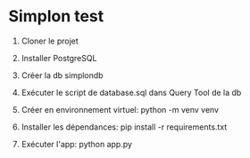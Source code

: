 # Simplon test

1. Cloner le projet

2. Installer PostgreSQL

3. Créer la db simplondb

4. Exécuter le script de database.sql dans Query Tool de la db

5. Créer en environnement virtuel: python -m venv venv

6. Installer les dépendances: pip install -r requirements.txt

7. Exécuter l'app: python app.py
